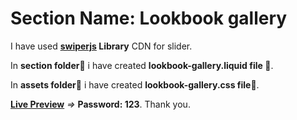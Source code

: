 # Section Name: Lookbook gallery

I have used **[swiperjs](https://swiperjs.com/ "swiperjs") Library** CDN for slider.

In **section folder📁**  i have created **lookbook-gallery.liquid file 📄**.

In **assets folder📁** i have created **lookbook-gallery.css file📄**.

**[Live Preview](https://developerqna.myshopify.com/ "livePreview")** *=>*  **Password: 123**.
Thank you.